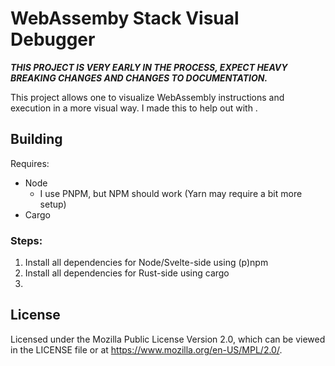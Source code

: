 # WebAssemby Stack Visual Debugger

***THIS PROJECT IS VERY EARLY IN THE PROCESS, EXPECT HEAVY BREAKING CHANGES AND CHANGES TO DOCUMENTATION.***

This project allows one to visualize WebAssembly instructions and execution in a more visual way. I made this to help out with . 

## Building
Requires:
* Node
    * I use PNPM, but NPM should work (Yarn may require a bit more setup)
* Cargo

### Steps:
1. Install all dependencies for Node/Svelte-side using (p)npm
2. Install all dependencies for Rust-side using cargo
3. 

## License
Licensed under the Mozilla Public License Version 2.0, which can be viewed in the LICENSE file or at <https://www.mozilla.org/en-US/MPL/2.0/>.